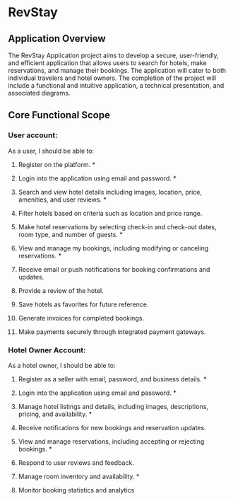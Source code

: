 # RevStay

## Application Overview

The RevStay Application project aims to develop a secure, user-friendly, and efficient application that
allows users to search for hotels, make reservations, and manage their bookings. The application will
cater to both individual travelers and hotel owners. The completion of the project will include a
functional and intuitive application, a technical presentation, and associated diagrams.

## Core Functional Scope
### User account:
As a user, I should be able to:

1. Register on the platform. *

2. Login into the application using email and password. *

3. Search and view hotel details including images, location, price, amenities, and
user reviews. *

4. Filter hotels based on criteria such as location and price range.

5. Make hotel reservations by selecting check-in and check-out dates, room type,
and number of guests. *

6. View and manage my bookings, including modifying or canceling reservations. *

7. Receive email or push notifications for booking confirmations and updates.

8. Provide a review of the hotel.

9. Save hotels as favorites for future reference.

10. Generate invoices for completed bookings.

11. Make payments securely through integrated payment gateways.


### Hotel Owner Account:
As a hotel owner, I should be able to:

1. Register as a seller with email, password, and business details. *

2. Login into the application using email and password. *

3. Manage hotel listings and details, including images, descriptions, pricing, and
availability. *

4. Receive notifications for new bookings and reservation updates.

5. View and manage reservations, including accepting or rejecting bookings. *

6. Respond to user reviews and feedback.

7. Manage room inventory and availability. *

8. Monitor booking statistics and analytics
